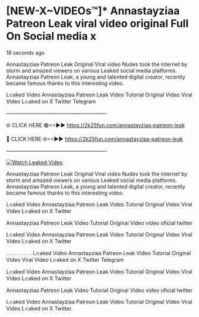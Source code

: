 # [NEW-X~VIDEOs™]* Annastayziaa Patreon Leak viral video original Full On Social media x

18 seconds ago

Annastayziaa Patreon Leak Original Viral video Nudes took the internet by storm and amazed viewers on various Leaked social media platforms. Annastayziaa Patreon Leak, a young and talented digital creator, recently became famous thanks to this interesting video.

L𝚎aked Video Annastayziaa Patreon Leak Video Tutorial Original Video Viral Video L𝚎aked on X Twitter Telegram

———————————————————-

🌐 CLICK HERE 🟢==►► https://2k25fun.com/annastayziaa-patreon-leak

🔴 CLICK HERE 🌐==►► https://2k25fun.com/annastayziaa-patreon-leak

———————————————————-

[![Watch Leaked Video](https://miro.medium.com/v2/resize:fit:828/format:webp/1*cilzJN44JGOrTw9NJCrNHA.gif "Watch Leaked Video")](https://2k25fun.com/annastayziaa-patreon-leak)

Annastayziaa Patreon Leak Original Viral video Nudes took the internet by storm and amazed viewers on various Leaked social media platforms. Annastayziaa Patreon Leak, a young and talented digital creator, recently became famous thanks to this interesting video.

L𝚎aked Video Annastayziaa Patreon Leak Video Tutorial Original Video Viral Video L𝚎aked on X Twitter

Annastayziaa Patreon Leak Video Tutorial Original Video video oficial twitter

L𝚎aked Video Annastayziaa Patreon Leak Video Tutorial Original Video Viral Video L𝚎aked on X Twitter

. . . . . . . . . L𝚎aked Video Annastayziaa Patreon Leak Video Tutorial Original Video Viral Video L𝚎aked on X Twitter Telegram

L𝚎aked Video Annastayziaa Patreon Leak Video Tutorial Original Video Viral Video L𝚎aked on X Twitter

Annastayziaa Patreon Leak Video Tutorial Original Video video oficial twitter

L𝚎aked Video Annastayziaa Patreon Leak Video Tutorial Original Video Viral Video L𝚎aked on X Twitter.